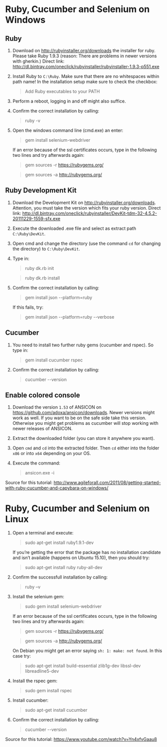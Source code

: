 # Ruby, Cucumber and Selenium on Windows

## Ruby
1. Download on http://rubyinstaller.org/downloads the installer for ruby.
   Please take Ruby 1.9.3 (reason: There are problems in newer versions with gherkin.)
   Direct link: http://dl.bintray.com/oneclick/rubyinstaller/rubyinstaller-1.9.3-p551.exe

2. Install Ruby to `C:\Ruby`. Make sure that there are no whitespaces within path name!
   In the installation setup make sure to check the checkbox:
   > Add Ruby executables to your PATH
   
   
3. Perform a reboot, logging in and off might also suffice.

4. Confirm the correct installation by calling:
   > ruby -v

5. Open the windows command line (cmd.exe) an enter:
   > gem install selenium-webdriver
   
   If an error because of the ssl certificates occurs, type in the following two lines and try afterwards again:
   > gem sources -r https://rubygems.org/
   
   > gem sources -a http://rubygems.org/

## Ruby Development Kit
1. Download the Development Kit on http://rubyinstaller.org/downloads. Attention, you must take the version which fits your ruby version.
Direct link:  http://dl.bintray.com/oneclick/rubyinstaller/DevKit-tdm-32-4.5.2-20111229-1559-sfx.exe  


2. Execute the downloaded .exe file and select as extract path `C:\Ruby\DevKit`.


3. Open cmd and change the directory (use the command `cd` for changing the directory) to `C:\Ruby\DevKit`.

4. Type in:
   > ruby dk.rb init
 
   > ruby dk.rb install 

5. Confirm the correct installation by calling:

   > gem install json --platform=ruby
   
   If this fails, try:
   > gem install json --platform=ruby --verbose

## Cucumber
1. You need to install two further ruby gems (cucumber and rspec). So type in:
   > gem install cucumber rspec
   
   
2. Confirm the correct installation by calling:
   > cucumber --version
    
## Enable colored console
1. Download the version `1.53` of ANSICON on https://github.com/adoxa/ansicon/downloads. Newer versions might work as well. If you want to be on the safe side take this version. Otherwise you might get problems as cucumber will stop working with newer releases of ANSICON.


2. Extract the downloaded folder (you can store it anywhere you want).


3. Open `cmd` and `cd` into the extracted folder. Then `cd` either into the folder `x86` or into `x64` depending on your OS.

4. Execute the command:
   > ansicon.exe -i

Source for this tutorial:
http://www.agileforall.com/2011/08/getting-started-with-ruby-cucumber-and-capybara-on-windows/

# Ruby, Cucumber and Selenium on Linux
1. Open a terminal and execute:
   > sudo apt-get install ruby1.9.1-dev
   
   If you’re getting the error that the package has no installation candidate and isn’t available (happens on Ubuntu 15.10), then you should try:
   > sudo apt-get install ruby ruby-all-dev


2. Confirm the successfull installation by calling:
   > ruby –v

3. Install the selenium gem:
   > sudo gem install selenium-webdriver
   
   If an error because of the ssl certificates occurs, type in the following two lines and try afterwards again:
   > gem sources -r https://rubygems.org/
   
   > gem sources -a http://rubygems.org/
   
   On Debian you might get an error saying `sh: 1: make: not found`. In this case try:
   > sudo apt-get install build-essential zlib1g-dev libssl-dev libreadline5-dev

4. Install the rspec gem:
   > sudo gem install rspec


5. Install cucumber:
   > sudo apt-get install cucumber

6. Confirm the correct installation by calling:
   > cucumber --version


Source for this tutorial:
https://www.youtube.com/watch?v=Yn4xfvGaau8